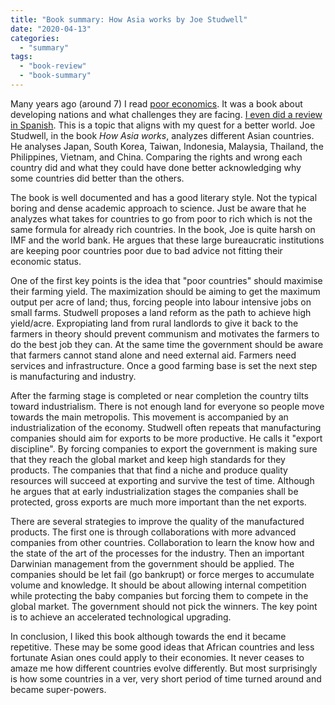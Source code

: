 ```yaml
---
title: "Book summary: How Asia works by Joe Studwell"
date: "2020-04-13"
categories: 
  - "summary"
tags: 
  - "book-review"
  - "book-summary"
---
```


Many years ago (around 7) I read [poor economics](https://economics.mit.edu/faculty/eduflo/pooreconomics). It was a book about developing nations and what challenges they are facing. [I even did a review in Spanish](https://rocreguant.com/resumen-y-resena-de-poor-economicsde-abhijit-banerjee-y-esther-duflo/588/). This is a topic that aligns with my quest for a better world. Joe Studwell, in the book _How Asia works_, analyzes different Asian countries. He analyses Japan, South Korea, Taiwan, Indonesia, Malaysia, Thailand, the Philippines, Vietnam, and China. Comparing the rights and wrong each country did and what they could have done better acknowledging why some countries did better than the others.

The book is well documented and has a good literary style. Not the typical boring and dense academic approach to science. Just be aware that he analyzes what takes for countries to go from poor to rich which is not the same formula for already rich countries. In the book, Joe is quite harsh on IMF and the world bank. He argues that these large bureaucratic institutions are keeping poor countries poor due to bad advice not fitting their economic status.

One of the first key points is the idea that "poor countries" should maximise their farming yield. The maximization should be aiming to get the maximum output per acre of land; thus, forcing people into labour intensive jobs on small farms. Studwell proposes a land reform as the path to achieve high yield/acre. Expropiating land from rural landlords to give it back to the farmers in theory should prevent communism and motivates the farmers to do the best job they can. At the same time the government should be aware that farmers cannot stand alone and need external aid. Farmers need services and infrastructure. Once a good farming base is set the next step is manufacturing and industry.

After the farming stage is completed or near completion the country tilts toward industrialism. There is not enough land for everyone so people move towards the main metropolis. This movement is accompanied by an industrialization of the economy. Studwell often repeats that manufacturing companies should aim for exports to be more productive. He calls it "export discipline". By forcing companies to export the government is making sure that they reach the global market and keep high standards for they products. The companies that that find a niche and produce quality resources will succeed at exporting and survive the test of time. Although he argues that at early industrialization stages the companies shall be protected, gross exports are much more important than the net exports.

There are several strategies to improve the quality of the manufactured products. The first one is through collaborations with more advanced companies from other countries. Collaboration to learn the know how and the state of the art of the processes for the industry. Then an important Darwinian management from the government should be applied. The companies should be let fail (go bankrupt) or force merges to accumulate volume and knowledge. It should be about allowing internal competition while protecting the baby companies but forcing them to compete in the global market. The government should not pick the winners. The key point is to achieve an accelerated technological upgrading.

In conclusion, I liked this book although towards the end it became repetitive. These may be some good ideas that African countries and less fortunate Asian ones could apply to their economies. It never ceases to amaze me how different countries evolve differently. But most surprisingly is how some countries in a ver, very short period of time turned around and became super-powers.
